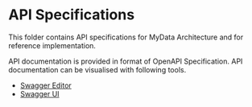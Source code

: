 # API Specifications

This folder contains API specifications for MyData Architecture and for reference implementation. 

API documentation is provided in format of OpenAPI Specification. API documentation can be visualised with following tools.

- [Swagger Editor](http://swagger.io/swagger-editor/)
- [Swagger UI](http://swagger.io/swagger-ui/)